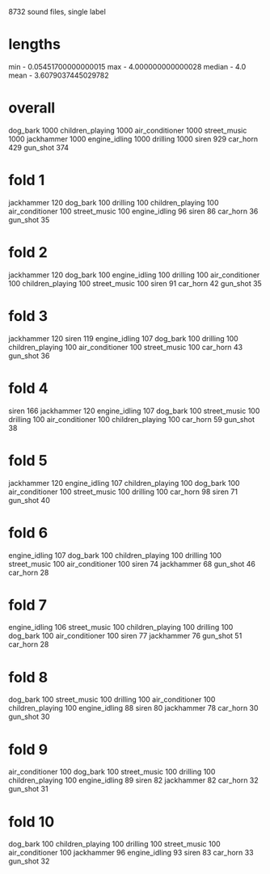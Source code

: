 8732 sound files, single label

# lengths
min - 0.05451700000000015
max - 4.000000000000028
median - 4.0
mean - 3.6079037445029782

# overall

dog_bark            1000
children_playing    1000
air_conditioner     1000
street_music        1000
jackhammer          1000
engine_idling       1000
drilling            1000
siren                929
car_horn             429
gun_shot             374

# fold 1
jackhammer          120
dog_bark            100
drilling            100
children_playing    100
air_conditioner     100
street_music        100
engine_idling        96
siren                86
car_horn             36
gun_shot             35

# fold 2
jackhammer          120
dog_bark            100
engine_idling       100
drilling            100
air_conditioner     100
children_playing    100
street_music        100
siren                91
car_horn             42
gun_shot             35

# fold 3
jackhammer          120
siren               119
engine_idling       107
dog_bark            100
drilling            100
children_playing    100
air_conditioner     100
street_music        100
car_horn             43
gun_shot             36

# fold 4
siren               166
jackhammer          120
engine_idling       107
dog_bark            100
street_music        100
drilling            100
air_conditioner     100
children_playing    100
car_horn             59
gun_shot             38

# fold 5
jackhammer          120
engine_idling       107
children_playing    100
dog_bark            100
air_conditioner     100
street_music        100
drilling            100
car_horn             98
siren                71
gun_shot             40

# fold 6
engine_idling       107
dog_bark            100
children_playing    100
drilling            100
street_music        100
air_conditioner     100
siren                74
jackhammer           68
gun_shot             46
car_horn             28

# fold 7
engine_idling       106
street_music        100
children_playing    100
drilling            100
dog_bark            100
air_conditioner     100
siren                77
jackhammer           76
gun_shot             51
car_horn             28

# fold 8
dog_bark            100
street_music        100
drilling            100
air_conditioner     100
children_playing    100
engine_idling        88
siren                80
jackhammer           78
car_horn             30
gun_shot             30

# fold 9
air_conditioner     100
dog_bark            100
street_music        100
drilling            100
children_playing    100
engine_idling        89
siren                82
jackhammer           82
car_horn             32
gun_shot             31

# fold 10
dog_bark            100
children_playing    100
drilling            100
street_music        100
air_conditioner     100
jackhammer           96
engine_idling        93
siren                83
car_horn             33
gun_shot             32

